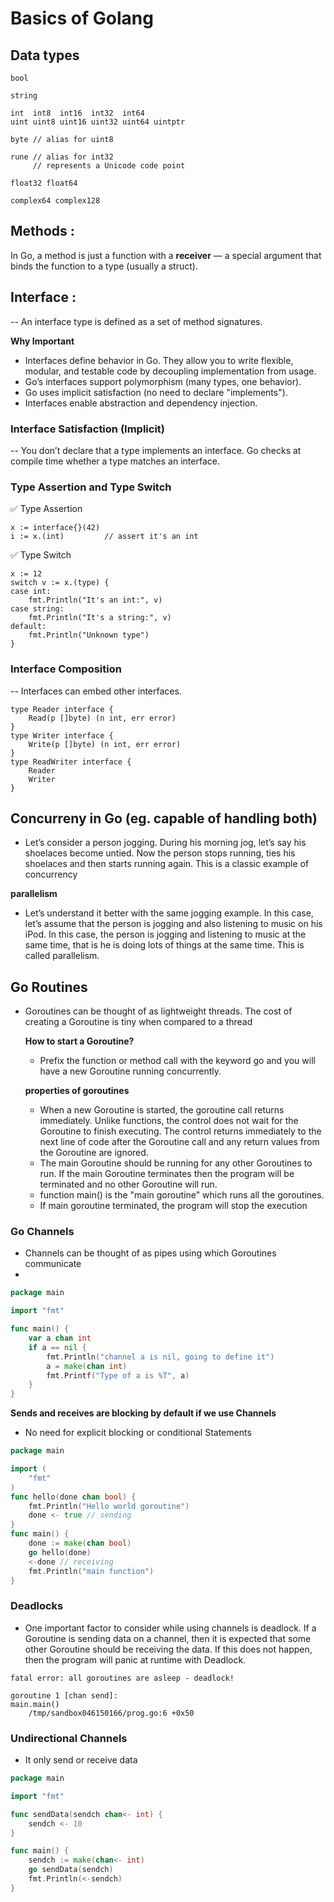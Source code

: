 # Basics of Golang

## Data types
```golang
bool

string

int  int8  int16  int32  int64
uint uint8 uint16 uint32 uint64 uintptr

byte // alias for uint8

rune // alias for int32
     // represents a Unicode code point

float32 float64

complex64 complex128
```
## Methods :
In Go, a method is just a function with a **receiver** — a special argument that binds the function to a type (usually a struct).

## Interface :
-- An interface type is defined as a set of method signatures.

**Why Important**
* Interfaces define behavior in Go. They allow you to write flexible, modular, and testable code by decoupling implementation from usage.
* Go’s interfaces support polymorphism (many types, one behavior).
* Go uses implicit satisfaction (no need to declare "implements").
* Interfaces enable abstraction and dependency injection.

### Interface Satisfaction (Implicit)
-- You don’t declare that a type implements an interface. Go checks at compile time whether a type matches an interface.

### Type Assertion and Type Switch
✅ Type Assertion
```golang
x := interface{}(42)
i := x.(int)         // assert it's an int
```
✅ Type Switch
```golang
x := 12
switch v := x.(type) {
case int:
    fmt.Println("It's an int:", v)
case string:
    fmt.Println("It's a string:", v)
default:
    fmt.Println("Unknown type")
}
```

### Interface Composition
-- Interfaces can embed other interfaces.

```golang
type Reader interface {
    Read(p []byte) (n int, err error)
}
type Writer interface {
    Write(p []byte) (n int, err error)
}
type ReadWriter interface {
    Reader
    Writer
}
```

## Concurreny in Go (eg. capable of handling both)
 * Let’s consider a person jogging. During his morning jog, let’s say his shoelaces become untied. Now the person stops running, ties his shoelaces and then starts running again. This is a classic example of concurrency

 **parallelism** 
 * Let’s understand it better with the same jogging example. In this case, let’s assume that the person is jogging and also listening to music on his iPod. In this case, the person is jogging and listening to music at the same time, that is he is doing lots of things at the same time. This is called parallelism.

 ## Go Routines
 * Goroutines can be thought of as lightweight threads. The cost of creating a Goroutine is tiny when compared to a thread

    **How to start a Goroutine?**
    - Prefix the function or method call with the keyword go and you will have a new Goroutine running concurrently.

    **properties of goroutines**
    - When a new Goroutine is started, the goroutine call returns immediately. Unlike functions, the control does not wait for the Goroutine to finish executing. The control returns immediately to the next line of code after the Goroutine call and any return values from the Goroutine are ignored.
    - The main Goroutine should be running for any other Goroutines to run. If the main Goroutine terminates then the program will be terminated and no other Goroutine will run.
    
    * function main() is the "main goroutine" which runs all the goroutines.
    * If main goroutine terminated, the program will stop the execution

### Go Channels
* Channels can be thought of as pipes using which Goroutines communicate
* 

```go
package main

import "fmt"

func main() {
	var a chan int
	if a == nil {
		fmt.Println("channel a is nil, going to define it")
		a = make(chan int)
		fmt.Printf("Type of a is %T", a)
	}
}
```
**Sends and receives are blocking by default if we use Channels**
* No need for explicit blocking or conditional Statements

```go
package main

import (
	"fmt"
)
func hello(done chan bool) {
	fmt.Println("Hello world goroutine")
	done <- true // sending
}
func main() {
	done := make(chan bool)
	go hello(done)
	<-done // receiving
	fmt.Println("main function")
}
```
### Deadlocks
* One important factor to consider while using channels is deadlock. If a Goroutine is sending data on a channel, then it is expected that some other Goroutine should be receiving the data. If this does not happen, then the program will panic at runtime with Deadlock.

```console
fatal error: all goroutines are asleep - deadlock!

goroutine 1 [chan send]:
main.main()
	/tmp/sandbox046150166/prog.go:6 +0x50
```

### Undirectional Channels
* It only send or receive data
```go
package main

import "fmt"

func sendData(sendch chan<- int) {
	sendch <- 10
}

func main() {
	sendch := make(chan<- int)
	go sendData(sendch)
	fmt.Println(<-sendch)
}
```
